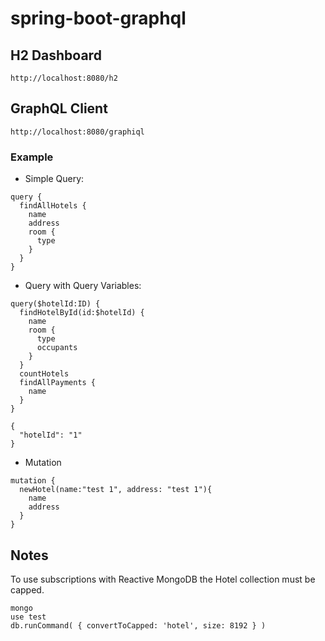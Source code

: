# spring-boot-graphql

## H2 Dashboard

`http://localhost:8080/h2`

## GraphQL Client

`http://localhost:8080/graphiql`

### Example
- Simple Query:
```
query {
  findAllHotels {
    name
    address
    room {
      type
    }
  }
}
```
- Query with Query Variables:

```
query($hotelId:ID) {
  findHotelById(id:$hotelId) {
    name
    room {
      type
      occupants
    }
  }
  countHotels
  findAllPayments {
    name
  }
}
```
```
{
  "hotelId": "1"
}
```
- Mutation
```
mutation {
  newHotel(name:"test 1", address: "test 1"){
    name
    address
  }
}
```

## Notes

To use subscriptions with Reactive MongoDB the Hotel collection must be capped.

```shell
mongo
use test
db.runCommand( { convertToCapped: 'hotel', size: 8192 } )
```